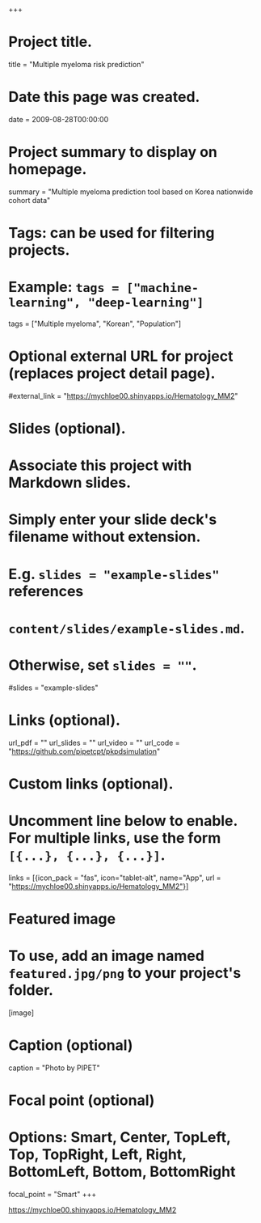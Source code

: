 +++
# Project title.
title = "Multiple myeloma risk prediction"

# Date this page was created.
date = 2009-08-28T00:00:00

# Project summary to display on homepage.
summary = "Multiple myeloma prediction tool based on Korea nationwide cohort data"

# Tags: can be used for filtering projects.
# Example: `tags = ["machine-learning", "deep-learning"]`
tags = ["Multiple myeloma", "Korean", "Population"]

# Optional external URL for project (replaces project detail page).
#external_link = "https://mychloe00.shinyapps.io/Hematology_MM2"

# Slides (optional).
#   Associate this project with Markdown slides.
#   Simply enter your slide deck's filename without extension.
#   E.g. `slides = "example-slides"` references 
#   `content/slides/example-slides.md`.
#   Otherwise, set `slides = ""`.
#slides = "example-slides"

# Links (optional).
url_pdf = ""
url_slides = ""
url_video = ""
url_code = "https://github.com/pipetcpt/pkpdsimulation"

# Custom links (optional).
#   Uncomment line below to enable. For multiple links, use the form `[{...}, {...}, {...}]`.
links = [{icon_pack = "fas", icon="tablet-alt", name="App", url = "https://mychloe00.shinyapps.io/Hematology_MM2"}]

# Featured image
# To use, add an image named `featured.jpg/png` to your project's folder. 
[image]
  # Caption (optional)
  caption = "Photo by PIPET"
  
  # Focal point (optional)
  # Options: Smart, Center, TopLeft, Top, TopRight, Left, Right, BottomLeft, Bottom, BottomRight
  focal_point = "Smart"
+++

<https://mychloe00.shinyapps.io/Hematology_MM2>

